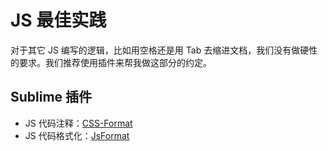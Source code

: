 # JS 最佳实践

对于其它 JS 编写的逻辑，比如用空格还是用 Tab 去缩进文档，我们没有做硬性的要求。我们推荐使用插件来帮我做这部分的约定。

## Sublime 插件

- JS 代码注释：[CSS-Format](https://github.com/spadgos/sublime-jsdocs)
- JS 代码格式化：[JsFormat](https://github.com/jdavisclark/JsFormat)